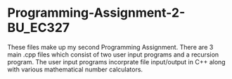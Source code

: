 # Programming-Assignment-2-BU_EC327
These files make up my second Programming Assignment. There are 3 main .cpp files which consist of two user input programs 
and a recursion program. The user input programs incorprate file input/output in C++ along with various mathematical number calculators.
